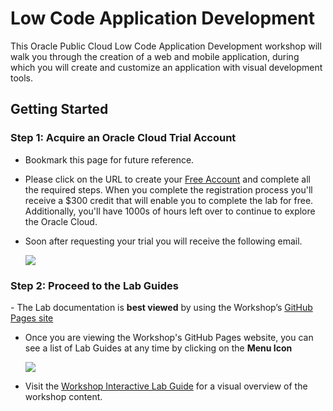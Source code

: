 # Low Code Application Development

This Oracle Public Cloud Low Code Application Development workshop will walk you through the creation of a web and mobile application, during which you will create and customize an application with visual development tools.

## Getting Started

### **Step 1**: Acquire an Oracle Cloud Trial Account

- Bookmark this page for future reference.

- Please click on the URL to create your <a class=“trial-link”  href="https://myservices.us.oraclecloud.com/mycloud/signup?language=en&sourceType=:ex:tb:::RC_NAMK180921P00073:VBCS_HOL&SC=:ex:tb:::RC_NAMK180921P00073:VBCS_HOL&pcode=NAMK180921P00073" target="trial">Free Account</a> and complete all the required steps. When you complete the registration process you'll receive a $300 credit that will enable you to complete the lab for free. Additionally, you'll have 1000s of hours left over to continue to explore the Oracle Cloud.

- Soon after requesting your trial you will receive the following email.

  ![](images/100/cloud_ready.jpg)

### **Step 2**: Proceed to the Lab Guides

<span id=“ghpagesnote”>
- The Lab documentation is <b>best viewed</b> by using the Workshop’s <a href=“https://oracle.github.io/learning-library/workshops/container-native-development-with-oke/“>GitHub Pages site</a>
</span>

- Once you are viewing the Workshop's GitHub Pages website, you can see a list of Lab Guides at any time by clicking on the **Menu Icon**

  ![](images/WorkshopMenu.png)

- Visit the [Workshop Interactive Lab Guide](http://launch.oracle.com/?vbcs) for a visual overview of the workshop content.
